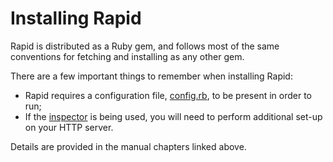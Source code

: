 # Installing Rapid

Rapid is distributed as a Ruby gem, and follows most of the same conventions
for fetching and installing as any other gem.

There are a few important things to remember when installing Rapid:

* Rapid requires a configuration file, [config.rb], to be present in order to
  run;
* If the [inspector] is being used, you will need to perform additional set-up
  on your HTTP server.

Details are provided in the manual chapters linked above.

[config.rb]: ../config/README.md
[inspector]: ../../controlling/inspector/README.md
